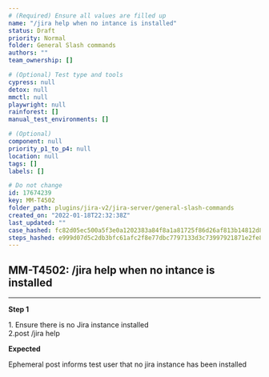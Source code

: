 ```yaml
---
# (Required) Ensure all values are filled up
name: "/jira help when no intance is installed"
status: Draft
priority: Normal
folder: General Slash commands
authors: ""
team_ownership: []

# (Optional) Test type and tools
cypress: null
detox: null
mmctl: null
playwright: null
rainforest: []
manual_test_environments: []

# (Optional)
component: null
priority_p1_to_p4: null
location: null
tags: []
labels: []

# Do not change
id: 17674239
key: MM-T4502
folder_path: plugins/jira-v2/jira-server/general-slash-commands
created_on: "2022-01-18T22:32:38Z"
last_updated: ""
case_hashed: fc82d05ec500a5f3e0a1202383a84f8a1a81725f86d26af813b14812d8ca8c41821b3509ca569c6e5c299de6be679453
steps_hashed: e999d07d5c2db3bfc61afc2f8e77dbc7797133d3c73997921871e2fe848aaf241afed6323788547e064b85a8586db034
---
```


## MM-T4502: /jira help when no intance is installed

---

**Step 1**

1\. Ensure there is no Jira instance installed\
2.post /jira help

**Expected**

Ephemeral post informs test user that no jira instance has been installed
